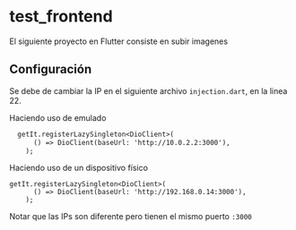 # test_frontend

El siguiente proyecto en Flutter consiste en subir imagenes

## Configuración

Se debe de cambiar la IP en el siguiente archivo `injection.dart`, en la linea 22.

Haciendo uso de emulado 
```txt
  getIt.registerLazySingleton<DioClient>(
      () => DioClient(baseUrl: 'http://10.0.2.2:3000'),
    );
```

Haciendo uso de un dispositivo físico
```
getIt.registerLazySingleton<DioClient>(
      () => DioClient(baseUrl: 'http://192.168.0.14:3000'),
    );
```

Notar que las IPs son diferente pero tienen el mismo puerto `:3000`